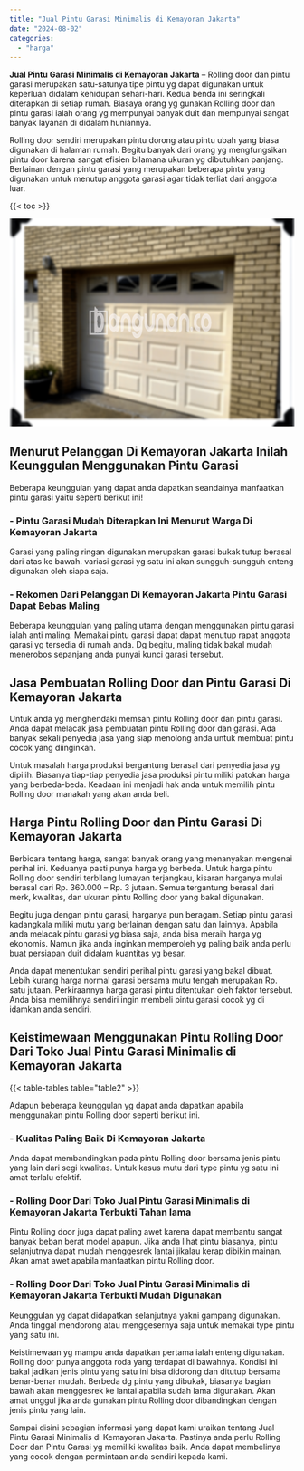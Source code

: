 ```yaml
---
title: "Jual Pintu Garasi Minimalis di Kemayoran Jakarta"
date: "2024-08-02"
categories: 
  - "harga"
---
```


**Jual Pintu Garasi Minimalis di Kemayoran Jakarta** – Rolling door dan pintu garasi merupakan satu-satunya tipe pintu yg dapat digunakan untuk keperluan didalam kehidupan sehari-hari. Kedua benda ini seringkali diterapkan di setiap rumah. Biasaya orang yg gunakan Rolling door dan pintu garasi ialah orang yg mempunyai banyak duit dan mempunyai sangat banyak layanan di didalam huniannya.

Rolling door sendiri merupakan pintu dorong atau pintu ubah yang biasa digunakan di halaman rumah. Begitu banyak dari orang yg mengfungsikan pintu door karena sangat efisien bilamana ukuran yg dibutuhkan panjang. Berlainan dengan pintu garasi yang merupakan beberapa pintu yang digunakan untuk menutup anggota garasi agar tidak terliat dari anggota luar.

{{< toc >}}

![Jual Pintu Garasi Minimalis di Kemayoran Jakarta](/images/pintu-garasi-67.png)

## Menurut Pelanggan Di Kemayoran Jakarta Inilah Keunggulan Menggunakan Pintu Garasi

Beberapa keunggulan yang dapat anda dapatkan seandainya manfaatkan pintu garasi yaitu seperti berikut ini!

### \- Pintu Garasi Mudah Diterapkan Ini Menurut Warga Di Kemayoran Jakarta

Garasi yang paling ringan digunakan merupakan garasi bukak tutup berasal dari atas ke bawah. variasi garasi yg satu ini akan sungguh-sungguh enteng digunakan oleh siapa saja.

### \- Rekomen Dari Pelanggan Di Kemayoran Jakarta Pintu Garasi Dapat Bebas Maling

Beberapa keunggulan yang paling utama dengan menggunakan pintu garasi ialah anti maling. Memakai pintu garasi dapat dapat menutup rapat anggota garasi yg tersedia di rumah anda. Dg begitu, maling tidak bakal mudah menerobos sepanjang anda punyai kunci garasi tersebut.

## Jasa Pembuatan Rolling Door dan Pintu Garasi Di Kemayoran Jakarta

Untuk anda yg menghendaki memsan pintu Rolling door dan pintu garasi. Anda dapat melacak jasa pembuatan pintu Rolling door dan garasi. Ada banyak sekali penyedia jasa yang siap menolong anda untuk membuat pintu cocok yang diinginkan.

Untuk masalah harga produksi bergantung berasal dari penyedia jasa yg dipilih. Biasanya tiap-tiap penyedia jasa produksi pintu miliki patokan harga yang berbeda-beda. Keadaan ini menjadi hak anda untuk memilih pintu Rolling door manakah yang akan anda beli.

## Harga Pintu Rolling Door dan Pintu Garasi Di Kemayoran Jakarta

Berbicara tentang harga, sangat banyak orang yang menanyakan mengenai perihal ini. Keduanya pasti punya harga yg berbeda. Untuk harga pintu Rolling door sendiri terbilang lumayan terjangkau, kisaran harganya mulai berasal dari Rp. 360.000 – Rp. 3 jutaan. Semua tergantung berasal dari merk, kwalitas, dan ukuran pintu Rolling door yang bakal digunakan.

Begitu juga dengan pintu garasi, harganya pun beragam. Setiap pintu garasi kadangkala miliki mutu yang berlainan dengan satu dan lainnya. Apabila anda melacak pintu garasi yg biasa saja, anda bisa meraih harga yg ekonomis. Namun jika anda inginkan memperoleh yg paling baik anda perlu buat persiapan duit didalam kuantitas yg besar.

Anda dapat menentukan sendiri perihal pintu garasi yang bakal dibuat. Lebih kurang harga normal garasi bersama mutu tengah merupakan Rp. satu jutaan. Perkiraannya harga garasi pintu ditentukan oleh faktor tersebut. Anda bisa memilihnya sendiri ingin membeli pintu garasi cocok yg di idamkan anda sendiri.

## Keistimewaan Menggunakan Pintu Rolling Door Dari Toko Jual Pintu Garasi Minimalis di Kemayoran Jakarta

{{< table-tables table="table2" >}}

Adapun beberapa keunggulan yg dapat anda dapatkan apabila menggunakan pintu Rolling door seperti berikut ini.

### \- Kualitas Paling Baik Di Kemayoran Jakarta

Anda dapat membandingkan pada pintu Rolling door bersama jenis pintu yang lain dari segi kwalitas. Untuk kasus mutu dari type pintu yg satu ini amat terlalu efektif.

### \- Rolling Door Dari Toko Jual Pintu Garasi Minimalis di Kemayoran Jakarta Terbukti Tahan lama

Pintu Rolling door juga dapat paling awet karena dapat membantu sangat banyak beban berat model apapun. Jika anda lihat pintu biasanya, pintu selanjutnya dapat mudah menggesrek lantai jikalau kerap dibikin mainan. Akan amat awet apabila manfaatkan pintu Rolling door.

### \- Rolling Door Dari Toko Jual Pintu Garasi Minimalis di Kemayoran Jakarta Terbukti Mudah Digunakan

Keunggulan yg dapat didapatkan selanjutnya yakni gampang digunakan. Anda tinggal mendorong atau menggesernya saja untuk memakai type pintu yang satu ini.

Keistimewaan yg mampu anda dapatkan pertama ialah enteng digunakan. Rolling door punya anggota roda yang terdapat di bawahnya. Kondisi ini bakal jadikan jenis pintu yang satu ini bisa didorong dan ditutup bersama benar-benar mudah. Berbeda dg pintu yang dibukak, biasanya bagian bawah akan menggesrek ke lantai apabila sudah lama digunakan. Akan amat unggul jika anda gunakan pintu Rolling door dibandingkan dengan jenis pintu yang lain.

Sampai disini sebagian informasi yang dapat kami uraikan tentang Jual Pintu Garasi Minimalis di Kemayoran Jakarta. Pastinya anda perlu Rolling Door dan Pintu Garasi yg memiliki kwalitas baik. Anda dapat membelinya yang cocok dengan permintaan anda sendiri kepada kami.

